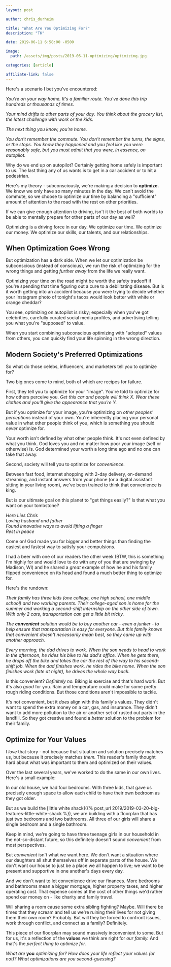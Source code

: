 ```yaml
---
layout: post

author: chris_durheim

title: "What Are You Optimizing For?"
description: "TK"

date: 2019-06-11 6:58:00 -0500

image:
  path: /assets/img/posts/2019-06-11-optimizing/optimizing.jpg

categories: [article]

affiliate-link: false
---
```


Here's a scenario I bet you've encountered:

_You're on your way home. It's a familiar route. You've done this trip hundreds or thousands of times._

_Your mind drifts to other parts of your day. You think about the grocery list, the latest challenge with work or the kids._

_The next thing you know, you're home._

_You don't remember the commute. You don't remember the turns, the signs, or the stops. You know they happened and you feel like you were reasonably safe, but you must admit that you were, in essence, on autopilot._

Why do we end up on autopilot? Certainly getting home safely is important to us. The last thing any of us wants is to get in a car accident or to hit a pedestrian.

Here's my theory - subconsciously, we're making a decision to __optimize.__ We know we only have so many minutes in the day. We can't avoid the commute, so we choose to optimize our time by balancing a "sufficient" amount of attention to the road with the rest on other priorities.

If we can give enough attention to driving, isn't it the best of both worlds to be able to mentally prepare for other parts of our day as well?

Optimizing is a driving force in our day. We optimize our time. We optimize our money. We optimize our skills, our talents, and our relationships.

## When Optimization Goes Wrong

But optimization has a dark side. When we let our optimization be subconscious (instead of conscious), we run the risk of optimizing for the wrong things and getting _further away_ from the life we really want.

Optimizing your time on the road might be worth the safety tradeoff if you're spending that time figuring out a cure to a debilitating disease. But is it worth getting into an accident because you were trying to decide whether your Instagram photo of tonight's tacos would look better with white or orange cheddar?

You see, optimizing on autopilot is risky; especially when you've got celebrities, carefully curated social media profiles, and advertising telling you what you're "supposed" to value.

When you start combining subconscious optimizing with "adopted" values from others, you can quickly find your life spinning in the wrong direction.

## Modern Society's Preferred Optimizations

So what do those celebs, influencers, and marketers tell you to optimize for?

Two big ones come to mind, both of which are recipes for failure.

First, they tell you to optimize for your "image". You're told to optimize for how others perceive you. _Get this car and people will think X. Wear these clothes and you'll give the appearance that you're Y._

But if you optimize for your image, you're optimizing on _other peoples' perceptions_ instead of your own. You're inherently placing your personal value in what other people think of you, which is something you should _never_ optimize for.

Your worth isn't defined by what other people think. It's not even defined by what you think. God loves you and no matter how poor your image (self or otherwise) is. God determined your worth a long time ago and no one can take that away.

Second, society will tell you to optimize for _convenience._

Between fast food, internet shopping with 2-day delivery, on-demand streaming, and instant answers from your phone (or a digital assistant sitting in your living room), we've been trained to think that convenience is king.

But is our ultimate goal on this planet to "get things easily?" Is that what you want on your tombstone?

_Here Lies Chris_  
_Loving husband and father_  
_Found innovative ways to avoid lifting a finger_  
_Rest in peace_

Come on! God made you for bigger and better things than finding the easiest and fastest way to satisfy your compulsions.

I had a beer with one of our readers the other week (BTW, this is something I'm highly for and would love to do with any of you that are swinging by Madison, WI) and he shared a _great_ example of how he and his family flipped convenience on its head and found a much better thing to optimize for.

Here's the rundown:

_Their family has three kids (one college, one high school, one middle school) and two working parents. Their college-aged son is home for the summer and working a second-shift internship on the other side of town. With only 2 cars, transportation can get a little bit tricky._

_The_ ___convenient___ _solution would be to buy another car - even a junker - to help ensure that transportation is easy for everyone. But this family knows that convenient doesn't necessarily mean best, so they came up with another approach._

_Every morning, the dad drives to work. When the son needs to head to work in the afternoon, he rides his bike to his dad's office. When he gets there, he drops off the bike and takes the car the rest of the way to his second-shift job. When the dad finishes work, he rides the bike home. When the son finishes work (late at night), he drives the whole way back._

Is this convenient? _Definitely no._ Biking is exercise and that's hard work. But it's also _good_ for you. Rain and temperature could make for some pretty rough riding conditions. But those conditions aren't impossible to tackle.

It's not convenient, but it _does_ align with this family's values. They didn't want to spend the extra money on a car, gas, and insurance. They didn't want to add more pollution to the air or another set of rusted out parts in the landfill. So they got creative and found a _better_ solution to the problem for their family.

## Optimize for Your Values

I _love_ that story - not because that situation and solution precisely matches us, but because it precisely matches _them._ This reader's family thought hard about what was important to them and optimized on their values.

Over the last several years, we've worked to do the same in our own lives. Here's a small example:

In our old house, we had four bedrooms. With three kids, that gave us precisely enough space to allow each child to have their own bedroom as they got older.

But as we build the [little white shack]({% post_url 2019/2019-03-20-big-features-little-white-shack %}), we are building with a floorplan that has just two bedrooms and two bathrooms. All three of our girls will share a single bedroom and a single bathroom.

Keep in mind, we're going to have three teenage girls in our household in the not-so-distant future, so this definitely doesn't sound _convenient_ from most perspectives.

But _convenient_ isn't what we want here. We don't want a situation where our daughters all shut themselves off in separate parts of the house. We don't want our house to just be a place we all happen to live; we want to be present and supportive in one another's days every day.

And we don't want to let convenience drive our finances. More bedrooms and bathrooms mean a bigger mortgage, higher property taxes, and higher operating cost. That expense comes at the cost of other things we'd rather spend our money on - like charity and family travel.

Will sharing a room cause some extra sibling fighting? Maybe. Will there be times that they scream and tell us we're ruining their lives for not giving them their own room? Probably. But will they be forced to confront issues, work through conflict, and connect as a family? Definitely.

This piece of our floorplan may sound massively inconvenient to some. But for us, it's a reflection of the __values__ we think are right for _our family._ And that's the _perfect thing to optimize for._

_What are_ __you__ _optimizing for? How does your life reflect your values (or not)? What optimizations are you second-guessing?_
